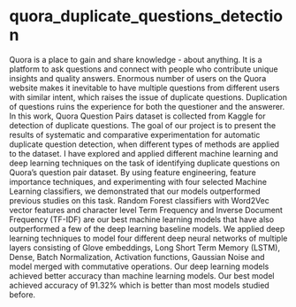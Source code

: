 # quora_duplicate_questions_detection
Quora is a place to gain and share knowledge - about anything. It is a platform to ask questions and connect with people who contribute unique insights and quality answers. Enormous number of users on the Quora website makes it inevitable to have multiple questions from different users with similar intent, which raises the issue of duplicate questions. Duplication of questions ruins the experience for both the questioner and the answerer. In this work, Quora Question Pairs dataset is collected from Kaggle for detection of duplicate questions. The goal of our project is to present the results of systematic and comparative experimentation for automatic duplicate question detection, when different types of methods are applied to the dataset. I have explored and applied different machine learning and deep learning techniques on the task of identifying duplicate questions on Quora’s question pair dataset. 
By using feature engineering, feature importance techniques, and experimenting with four selected Machine Learning classifiers, we demonstrated that our models outperformed previous studies on this task. Random Forest classifiers with Word2Vec vector features and character level Term Frequency and Inverse Document Frequency (TF-IDF) are our best machine learning models that have also outperformed a few of the deep learning baseline models. We applied deep learning techniques to model four different deep neural networks of multiple layers consisting of Glove embeddings, Long Short Term Memory (LSTM), Dense, Batch Normalization, Activation functions, Gaussian Noise and model merged with commutative operations. Our deep learning models achieved better accuracy than machine learning models. Our best model achieved accuracy of 91.32% which is better than most models studied before.
